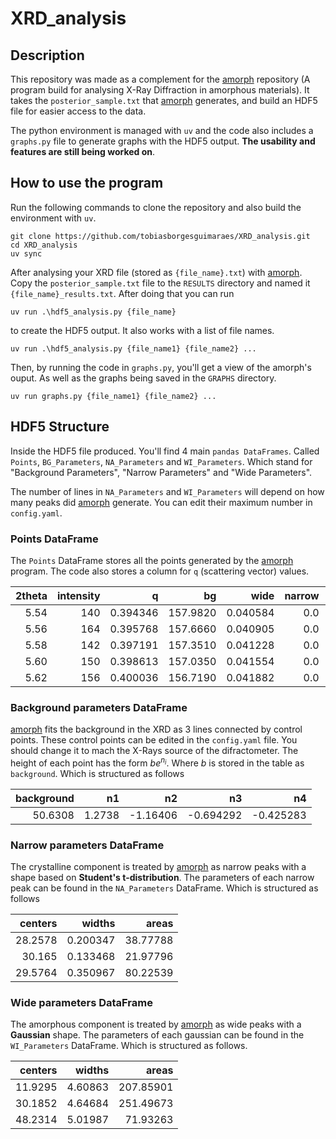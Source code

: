 # XRD_analysis

## Description

This repository was made as a complement for the [amorph](https://bitbucket.org/eggplantbren/amorph) repository (A program build for analysing X-Ray Diffraction in amorphous materials). It takes the `posterior_sample.txt` that [amorph](https://bitbucket.org/eggplantbren/amorph) generates, and build an HDF5 file for easier access to the data.

The python environment is managed with `uv` and the code also includes a `graphs.py` file to generate graphs with the HDF5 output. **The usability and features are still being worked on**.

## How to use the program

Run the following commands to clone the repository and also build the environment with `uv`.

```
git clone https://github.com/tobiasborgesguimaraes/XRD_analysis.git
cd XRD_analysis
uv sync
```

After analysing your XRD file (stored as `{file_name}.txt`) with [amorph](https://bitbucket.org/eggplantbren/amorph). Copy the `posterior_sample.txt` file to the `RESULTS` directory and named it `{file_name}_results.txt`. After doing that you can run 
```
uv run .\hdf5_analysis.py {file_name}
``` 
to create the HDF5 output. It also works with a list of file names.
```
uv run .\hdf5_analysis.py {file_name1} {file_name2} ...
``` 
Then, by running the code in `graphs.py`, you'll get a view of the amorph's ouput. As well as the graphs being saved in the `GRAPHS` directory.

```
uv run graphs.py {file_name1} {file_name2} ...
```

## HDF5 Structure

Inside the HDF5 file produced. You'll find 4 main `pandas DataFrames`. Called `Points`, `BG_Parameters`, `NA_Parameters` and `WI_Parameters`. Which stand for "Background Parameters", "Narrow Parameters" and "Wide Parameters".

The number of lines in `NA_Parameters` and `WI_Parameters` will depend on how many peaks did [amorph](https://bitbucket.org/eggplantbren/amorph) generate. You can edit their maximum number in `config.yaml`.

### Points DataFrame

The `Points` DataFrame stores all the points generated by the [amorph](https://bitbucket.org/eggplantbren/amorph) program. The code also stores a column for `q` (scattering vector) values.

| 2theta | intensity |     q    |       bg |    wide  | narrow | model_curve |
|-------:|----------:|---------:|---------:|---------:|-------:|------------:|
|   5.54 |       140 | 0.394346 | 157.9820 | 0.040584 |    0.0 |    158.0220 |
|   5.56 |       164 | 0.395768 | 157.6660 | 0.040905 |    0.0 |    157.7070 |
|   5.58 |       142 | 0.397191 | 157.3510 | 0.041228 |    0.0 |    157.3920 |
|   5.60 |       150 | 0.398613 | 157.0350 | 0.041554 |    0.0 |    157.0760 |
|   5.62 |       156 | 0.400036 | 156.7190 | 0.041882 |    0.0 |    156.7610 |

### Background parameters DataFrame

[amorph](https://bitbucket.org/eggplantbren/amorph) fits the background in the XRD as 3 lines connected by control points. These control points can be edited in the `config.yaml` file. You should change it to mach the X-Rays source of the difractometer. The height of each point has the form $be^{n_i}$. Where $b$ is stored in the table as `background`. Which is structured as follows

|background|  n1  |   n2   |    n3   |    n4   |
|---------:|-----:|-------:|--------:|--------:|
|   50.6308|1.2738|-1.16406|-0.694292|-0.425283|

### Narrow parameters DataFrame

The crystalline component is treated by [amorph](https://bitbucket.org/eggplantbren/amorph) as narrow peaks with a shape based on **Student's t-distribution**. The parameters of each narrow peak can be found in the `NA_Parameters` DataFrame. Which is structured as follows

|centers| widths |  areas |
|------:|-------:|-------:|
|28.2578|0.200347|38.77788|
| 30.165|0.133468|21.97796|
|29.5764|0.350967|80.22539|

### Wide parameters DataFrame

The amorphous component is treated by [amorph](https://bitbucket.org/eggplantbren/amorph) as wide peaks with a **Gaussian** shape. The parameters of each gaussian can be found in the `WI_Parameters` DataFrame. Which is structured as follows.

|centers| widths|  areas  |
|------:|------:|--------:|
|11.9295|4.60863|207.85901|
|30.1852|4.64684|251.49673|
|48.2314|5.01987| 71.93263|






